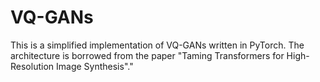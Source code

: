 # VQ-GANs
This is a simplified implementation of VQ-GANs written in PyTorch. The architecture is borrowed from the paper "Taming Transformers for High-Resolution Image Synthesis"."
